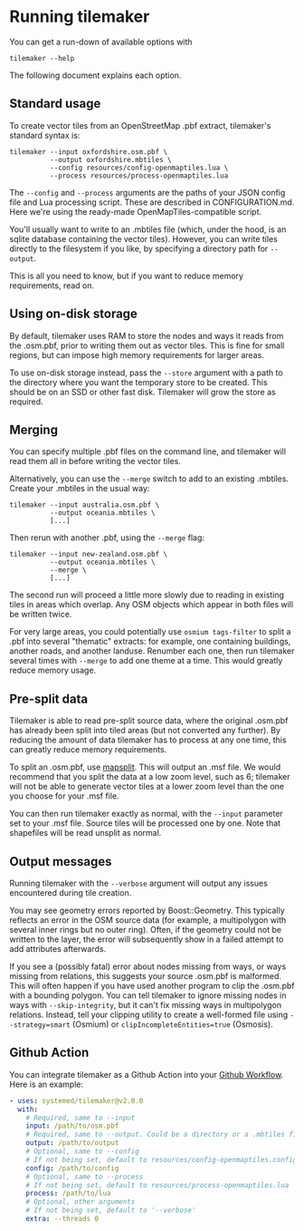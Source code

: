# Running tilemaker

You can get a run-down of available options with

    tilemaker --help

The following document explains each option.

## Standard usage

To create vector tiles from an OpenStreetMap .pbf extract, tilemaker's standard syntax is:

    tilemaker --input oxfordshire.osm.pbf \
              --output oxfordshire.mbtiles \
              --config resources/config-openmaptiles.lua \
              --process resources/process-openmaptiles.lua

The `--config` and `--process` arguments are the paths of your JSON config file and Lua 
processing script. These are described in CONFIGURATION.md. Here we're using the ready-made 
OpenMapTiles-compatible script.

You'll usually want to write to an .mbtiles file (which, under the hood, is an sqlite database 
containing the vector tiles). However, you can write tiles directly to the filesystem if you 
like, by specifying a directory path for `--output`.

This is all you need to know, but if you want to reduce memory requirements, read on.

## Using on-disk storage

By default, tilemaker uses RAM to store the nodes and ways it reads from the .osm.pbf, prior 
to writing them out as vector tiles. This is fine for small regions, but can impose high memory 
requirements for larger areas.

To use on-disk storage instead, pass the `--store` argument with a path to the directory where 
you want the temporary store to be created. This should be on an SSD or other fast disk. 
Tilemaker will grow the store as required.

## Merging

You can specify multiple .pbf files on the command line, and tilemaker will read them all in 
before writing the vector tiles.

Alternatively, you can use the `--merge` switch to add to an existing .mbtiles. Create your
.mbtiles in the usual way:

    tilemaker --input australia.osm.pbf \
              --output oceania.mbtiles \
              [...]

Then rerun with another .pbf, using the `--merge` flag:

    tilemaker --input new-zealand.osm.pbf \
              --output oceania.mbtiles \
              --merge \
              [...]

The second run will proceed a little more slowly due to reading in existing tiles in areas which 
overlap. Any OSM objects which appear in both files will be written twice.

For very large areas, you could potentially use `osmium tags-filter` to split a .pbf into several 
"thematic" extracts: for example, one containing buildings, another roads, and another landuse. 
Renumber each one, then run tilemaker several times with `--merge` to add one theme at a time. 
This would greatly reduce memory usage.

## Pre-split data

Tilemaker is able to read pre-split source data, where the original .osm.pbf has already been 
split into tiled areas (but not converted any further). By reducing the amount of data tilemaker 
has to process at any one time, this can greatly reduce memory requirements.

To split an .osm.pbf, use [mapsplit](https://github.com/simonpoole/mapsplit). This will output 
an .msf file. We would recommend that you split the data at a low zoom level, such as 6; 
tilemaker will not be able to generate vector tiles at a lower zoom level than the one you 
choose for your .msf file.

You can then run tilemaker exactly as normal, with the `--input` parameter set to your .msf 
file. Source tiles will be processed one by one. Note that shapefiles will be read unsplit as 
normal.

## Output messages

Running tilemaker with the `--verbose` argument will output any issues encountered during tile
creation.

You may see geometry errors reported by Boost::Geometry. This typically reflects an error 
in the OSM source data (for example, a multipolygon with several inner rings but no outer ring).
Often, if the geometry could not be written to the layer, the error will subsequently show in 
a failed attempt to add attributes afterwards.

If you see a (possibly fatal) error about nodes missing from ways, or ways missing from 
relations, this suggests your source .osm.pbf is malformed. This will often happen if you have 
used another program to clip the .osm.pbf with a bounding polygon. You can tell tilemaker to 
ignore missing nodes in ways with `--skip-integrity`, but it can't fix missing ways in 
multipolygon relations. Instead, tell your clipping utility to create a well-formed file using 
`--strategy=smart` (Osmium) or `clipIncompleteEntities=true` (Osmosis).

## Github Action

You can integrate tilemaker as a Github Action into your [Github Workflow](https://help.github.com/en/actions).  
Here is an example:

```yaml
- uses: systemed/tilemaker@v2.0.0
  with:
    # Required, same to --input
    input: /path/to/osm.pbf
    # Required, same to --output. Could be a directory or a .mbtiles files
    output: /path/to/output
    # Optional, same to --config
    # If not being set, default to resources/config-openmaptiles.config
    config: /path/to/config
    # Optional, same to --process
    # If not being set, default to resources/process-openmaptiles.lua
    process: /path/to/lua
    # Optional, other arguments
    # If not being set, default to '--verbose'
    extra: --threads 0
```

